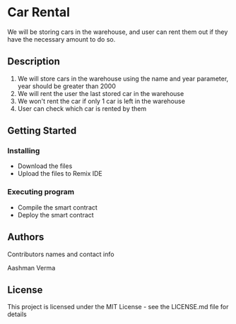 # Car Rental 

We will be storing cars in the warehouse, and user can rent them out if they have the necessary amount to do so.

## Description

1. We will store cars in the warehouse using the name and year parameter, year should be greater than 2000
2. We will rent the user the last stored car in the warehouse 
3. We won't rent the car if only 1 car is left in the warehouse
4. User can check which car is rented by them

## Getting Started

### Installing

* Download the files
* Upload the files to Remix IDE

### Executing program

* Compile the smart contract 
* Deploy the smart contract 

## Authors

Contributors names and contact info

Aashman Verma


## License

This project is licensed under the MIT License - see the LICENSE.md file for details

